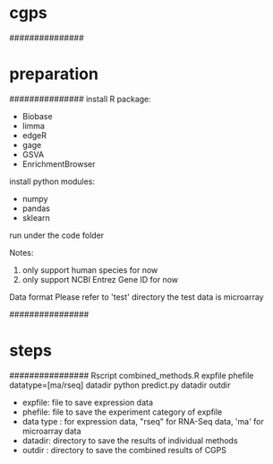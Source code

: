# cgps

###############
# preparation #
###############
install R package:
* Biobase
* limma
* edgeR
* gage
* GSVA
* EnrichmentBrowser

install python modules:
* numpy
* pandas
* sklearn

run under the code folder

Notes: 
1. only support human species for now
2. only support NCBI Entrez Gene ID for now

Data format
Please refer to 'test' directory
the test data is microarray 

################
#     steps    #
################
Rscript combined_methods.R expfile phefile datatype=[ma/rseq] datadir
python predict.py datadir outdir

* expfile: file to save expression data
* phefile: file to save the experiment category of expfile
* data type : for expression data, "rseq" for RNA-Seq data, 'ma' for microarray data
* datadir: directory to save the results of individual methods
* outdir : directory to save the combined results of CGPS

